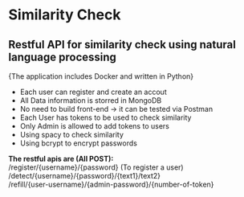 # Similarity Check
<b><h2>Restful API for similarity check using natural language processing</h2></b>
{The application includes Docker and written in Python}<br>

- Each user can register and create an accout <br>
- All Data information is storred in MongoDB <br>
- No need to build front-end -> it can be tested via Postman <br>
- Each User has tokens to be used to check similarity <br>
- Only Admin is allowed to add tokens to users <br>
- Using spacy to check similarity <br>
- Using bcrypt to encrypt passwords <br>

<b>The restful apis are (All POST): </b>
<br>/register/{username}/{password} (To register a user)
<br>/detect/{username}/{password}/{text1}/text2}
<br>/refill/{user-username}/{admin-password}/{number-of-token}


